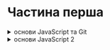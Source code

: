 # Частина перша

<details><summary>основи JavaScript та Git</summary>

## День 1:

- [JavaScript Variables](https://uk.javascript.info/variables)
- [JavaScript Types](https://uk.javascript.info/types)

## День 2:

Прочитайте теорію та виконайте завдання у кінці статей:

- [Type Conversions](https://uk.javascript.info/type-conversions)
- [Operators](https://uk.javascript.info/operators)

Напишіть кілька інструкцій із різних типів, наприклад, рядки, рядок з числом, число з булевим значенням і так далі.

<details><summary>Інструкції</summary>

Саме час перейти до чогось, що більше одного рядка і познайомитися з інструкціями в коді, розібратися зі структурою, виконати перший код.

Інструкції - це команди в коді, які виконують зумовлені дії і в цьому сенсі мова програмування не сильно відрізняється від людської мови - містить правила та структуру.

Інструкція `console.log('привіт!')` виводить повідомлення з текстом "привіт!".

Тут `console.log()` - це вбудована (заздалегідь визначена) функція.
А 'привіт!' - аргумент цієї функції.

Про функції ми поговоримо через тиждень, а поки що можна сприймати будь-які окремі шматки коду саме як інструкції для машини - команди, зрозумілі і програмісту та комп'ютеру
(ми спеціально спрощуємо ці поняття у перший тиждень)

</details>

## День 3:

### Основи Git - День 1

[Посилання на матеріали](https://oil-slug-2e1.notion.site/9aa41a3ea22e4f7889446edf7e218ba3)

## День 4:

### Основи Git - День 2

[Посилання на матеріали](https://oil-slug-2e1.notion.site/2e00ce915a864059b947ac81186274c3)

## День 5:

- [JavaScript Comparison](https://uk.javascript.info/comparison)

## День 6:

- [JavaScript If/Else](https://uk.javascript.info/ifelse)
- [JavaScript Logical Operators](https://uk.javascript.info/logical-operators)

## День 7:

- [JavaScript Function Basics](https://uk.javascript.info/function-basics)

## День 8:

- [JavaScript While/For Loops](https://uk.javascript.info/while-for)

## День 9:

- [JavaScript Object Basics](https://uk.javascript.info/object)

## День 10:

- [JavaScript Object Copy](https://uk.javascript.info/object-copy)

## День 11:

Практика ToDo (Телеграм прикріплені)

</details>

<details><summary>основи JavaScript 2</summary>

## День 12:

- [arrow-functions-basics](https://uk.javascript.info/arrow-functions-basics)
- [object-methods this](https://uk.javascript.info/object-methods)

Ваше завдання:
перепишіть хоча б 3 функції у минулих програмах на стрілочні
Проаналізувати плюси та мінуси такого підходу

## День 13 Числа:

- [number](https://uk.javascript.info/number)
- [bigint](https://learn.javascript.ru/bigint)

## День 14 Рядки:

- [string](https://learn.javascript.ru/string)
- [bigint](https://learn.javascript.ru/bigint)

**задача:**

- Напишіть функцію, яка перетворює отриманий рядок на "вертикальний вигляд" і виводить її в консоль. Щоб вийшло ось так:

```jsx
showVerticalMessage("strada");
// S
// t
// r
// a
// d
// a
```

- Якщо рядок починається з літери `s` - потрібно вивести цей рядок з першою великою літерою
- Якщо рядок більше 7 символів – вивести лише перші 7 символів

## День 15 Масиви:

- [стаття](https://oil-slug-2e1.notion.site/0fbeaa655f1940bab3ca582774f11bf1)

## День 16 Методы масивов:

- [стаття](https://oil-slug-2e1.notion.site/d19851a283d2495897db5bee5044de6b?pvs=4)

## День 17 TODO на массивах:

- [TODO на массивахя](https://oil-slug-2e1.notion.site/TODO-2f179591a47f4ee6ba34073ab431fd63?pvs=4)

## День 18 звіт:

Відкрийте нотатки та запишіть максимально докладно все, що думаєте через пройдений час:

- Встигаєте за основним темпом?
- самі все вирішуєте чи вам підказують?
- наскільки все, що відбувається тут, збігається з вашими очікуваннями?
- готові ось так само ще пів року?
- все ще хочете стати програмістом?)

А ще, запишіть, чому ви навчилися (стосується тих, хто прийшов без досвіду)
Просто подивіться скільки всього помістилося за чей час. Попереду ще 5 таких відрізків.

Якщо Роадмап здається вам надто складним, надто швидким або просто надто – напишіть про це в чат.

</details>
